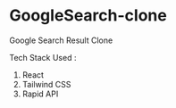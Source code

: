 # GoogleSearch-clone
Google Search Result Clone

Tech Stack Used :
1. React
2. Tailwind CSS
3. Rapid API


